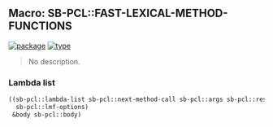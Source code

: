 ## Macro: SB-PCL::FAST-LEXICAL-METHOD-FUNCTIONS
[![package](https://img.shields.io/badge/Package-SB--PCL-5f9ea0.svg?style=social&colorA=999999)](../) [![type](https://img.shields.io/badge/Type-Macro-5f9ea0.svg?style=social&colorA=999999)](../#macro) 

> No description.

### Lambda list
```cl
((sb-pcl::lambda-list sb-pcl::next-method-call sb-pcl::args sb-pcl::rest-arg &rest
  sb-pcl::lmf-options)
 &body sb-pcl::body)
```
